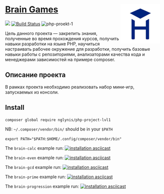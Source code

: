 # [Brain Games](https://hexlet.io/professions/php/projects/45)<img src="https://raw.githubusercontent.com/Hexlet/hexletguides.github.io/master/images/hexlet_logo128.png" alt="Hexlet logo" align="right"/>
<a href="https://codeclimate.com/github/nglynis/php-project-lvl1/maintainability"><img src="https://api.codeclimate.com/v1/badges/d35ef34e79f3ce656959/maintainability" /></a>
[![Build Status](https://travis-ci.org/nglynis/php-project-lvl1.svg?branch=master)](https://travis-ci.org/nglynis/php-project-lvl1)
![php-proekt-1](https://github.com/nglynis/php-project-lvl1/workflows/php-proekt-1/badge.svg)

Цель данного проекта — закрепить знания, полученные во время прохождения курсов, получить навыки разработки на языке PHP, научиться настраивать рабочее окружение для разработки, получить базовые навыки работы с репозиториями, анализаторами качества кода и менеджерами зависимостей на примере composer.

## Описание проекта

В рамках проекта необходимо реализовать набор мини-игр, запускаемых из консоли.

## Install

`composer global require nglynis/php-project-lvl1`

NB: `~/.composer/vendor/bin/` should be in your `$PATH`

`export PATH="$PATH:$HOME/.config/composer/vendor/bin"`

The `brain-calc` example run:
[![installation asciicast](https://asciinema.org/a/7XBu8o76EPwZ1dvvd5Ve8WikU.svg)](https://asciinema.org/a/7XBu8o76EPwZ1dvvd5Ve8WikU)


The `brain-even` example run:
[![installation asciicast](https://asciinema.org/a/w3ygKiP1ODH7JgMRTt6Tt8eLa.svg)](https://asciinema.org/a/w3ygKiP1ODH7JgMRTt6Tt8eLa)


The `brain-gcd` example run:
[![installation asciicast](https://asciinema.org/a/0PjtK8Pb9IzB3XuPN4DNojh0Z.svg)](https://asciinema.org/a/0PjtK8Pb9IzB3XuPN4DNojh0Z)


The `brain-prime` example run:
[![installation asciicast](https://asciinema.org/a/dyybfhuZJemrIFxTSDoCTwmqb.svg)](https://asciinema.org/a/dyybfhuZJemrIFxTSDoCTwmqb)


The `brain-progression` example run:
[![installation asciicast]( https://asciinema.org/a/PvOrBaBzinF4JSJv8KT6IW4Mp.svg)](https://asciinema.org/a/PvOrBaBzinF4JSJv8KT6IW4Mp)









